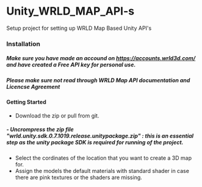# Unity_WRLD_MAP_API-s
Setup project for setting up WRLD Map Based Unity API's

### Installation 

##### Make sure you have made an accound on https://accounts.wrld3d.com/ and have created a Free API key for personal use.
##### Please make sure not read through WRLD Map API documentation and Licencse Agreement


#### Getting Started

- Download the zip or pull from git. 
##### - Uncrompress the zip file "wrld.unity.sdk.0.7.1019.release.unitypackage.zip" :  this is an essential step as the unity package SDK is required for running of the project.
- Select the cordinates of the location that you want to create a 3D map for. 
- Assign the models the default materials with standard shader in case there are pink textures or the shaders are missing.

